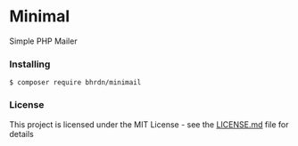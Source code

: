 # Minimal
Simple PHP Mailer

### Installing

```
$ composer require bhrdn/minimail
```

### License

This project is licensed under the MIT License - see the [LICENSE.md](LICENSE) file for details
